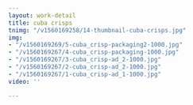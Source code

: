```yaml
---
layout: work-detail
title: cuba crisps
tnimg: "/v1560169258/14-thumbnail-cuba-crisps.jpg"
img:
- "/v1560169269/5-cuba_crisp-packaging2-1000.jpg"
- "/v1560169267/4-cuba_crisp-packaging-1000.jpg"
- "/v1560169267/3-cuba_crisp-ad_2-1000.jpg"
- "/v1560169267/2-cuba_crisp-ad_2-1000.jpg"
- "/v1560169267/1-cuba_crisp-ad_1-1000.jpg"
video: ''

---
```

